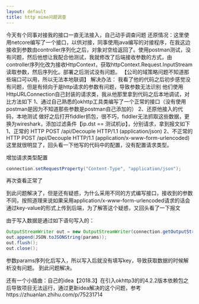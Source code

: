 ```yaml
---
layout: default
title: http mime问题调查
---
```


今天有个同事对接我的接口一直无法接入，自己动手调查问题
还原情况：这里使用netcore编写了一个接口，以供对接，同事使用java编写的对接程序，在我这边接收到参数由controller序列化之后，对象对空给返回了。使用postman测试，没有问题，然后他想让我配合他测试，我就修改了后端接收参数的方式，由controller序列化改为接收HttpContext，获取httpContext.Request.InputStream读取参数，然后序列化。部署之后测试没有问题。
【公司的域策略问题不知道那些端口可以用，所以无法本地联调】
解决办法：
我看了他的代码之后初步感觉没有问题，但是有倾向于是http请求的参数有问题，导致参数无法识别
他们使用HttpURLConnection自己封装的请求类，我从他那里拿到代码之后本地调试，对比方法如下
1、通过自己熟悉的okhttp工具类编写了一个正常的接口（没有使用postman是因为不知道那些参数是postman自己添加的）
2、还原他接入的代码，本地测试
做好之后打开fiddler抓包，很不巧，fiddler无法抓取这些数据，更换为wireshark，添加过滤条件【ip.dst == 测试机ip】，分别请求，拿到报文如下
1、正常的
HTTP POST /api/Decouple HTTP/1.1 (application/json)
2、不正常的
HTTP POST /api/Decouple HTTP/1.1 (application/x-www-form-urlencoded)
这里就很明显了，回头看一下他写的代码中的配置，没有配置请求类型。

增加请求类型配置
```java
connection.setRequestProperty("Content-Type", "application/json");
```
再次查看正常了

到此问题解决了，但是还有疑惑，为什么采用不同的方式编写接口，接收到的参数不同，按照道理来说如果采用application/x-www-form-urlencoded请求的话会通过key-value的形式上传到后端，为了解答这个疑惑，又回头看了一下报文

由于写入数据是通过如下语句写入的：
```java
OutputStreamWriter out = new OutputStreamWriter(connection.getOutputStream(), "UTF-8");
out.append(JSON.toJSONString(params));
out.flush();
out.close();
```
参数params序列化后写入，所以写入后就没有填写key，导致获取数据的时候解析没有问题。
到此问题解决。

还有一个小插曲：自己的idea【2018.3】在引入okhttp3的的4.2.2版本依赖包之后导致项目无法运行，通过更新idea解决的这个问题，参考https://zhuanlan.zhihu.com/p/75231714